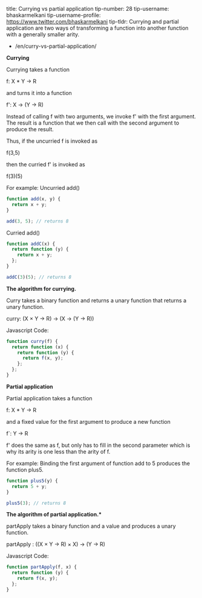 title: Currying vs partial application
tip-number: 28
tip-username: bhaskarmelkani
tip-username-profile: https://www.twitter.com/bhaskarmelkani
tip-tldr: Currying and partial application are two ways of transforming a function into another function with a generally smaller arity.

- /en/curry-vs-partial-application/

**Currying**

Currying takes a function

f: X \* Y -> R

and turns it into a function

f': X -> (Y -> R)

Instead of calling f with two arguments, we invoke f' with the first argument. The result is a function that we then call with the second argument to produce the result.

Thus, if the uncurried f is invoked as

f(3,5)

then the curried f' is invoked as

f(3)(5)

For example:
Uncurried add()

```javascript
function add(x, y) {
  return x + y;
}

add(3, 5); // returns 8
```

Curried add()

```javascript
function addC(x) {
  return function (y) {
    return x + y;
  };
}

addC(3)(5); // returns 8
```

**The algorithm for currying.**

Curry takes a binary function and returns a unary function that returns a unary function.

curry: (X × Y → R) → (X → (Y → R))

Javascript Code:

```javascript
function curry(f) {
  return function (x) {
    return function (y) {
      return f(x, y);
    };
  };
}
```

**Partial application**

Partial application takes a function

f: X \* Y -> R

and a fixed value for the first argument to produce a new function

f`: Y -> R

f' does the same as f, but only has to fill in the second parameter which is why its arity is one less than the arity of f.

For example: Binding the first argument of function add to 5 produces the function plus5.

```javascript
function plus5(y) {
  return 5 + y;
}

plus5(3); // returns 8
```

**The algorithm of partial application.\***

partApply takes a binary function and a value and produces a unary function.

partApply : ((X × Y → R) × X) → (Y → R)

Javascript Code:

```javascript
function partApply(f, x) {
  return function (y) {
    return f(x, y);
  };
}
```
